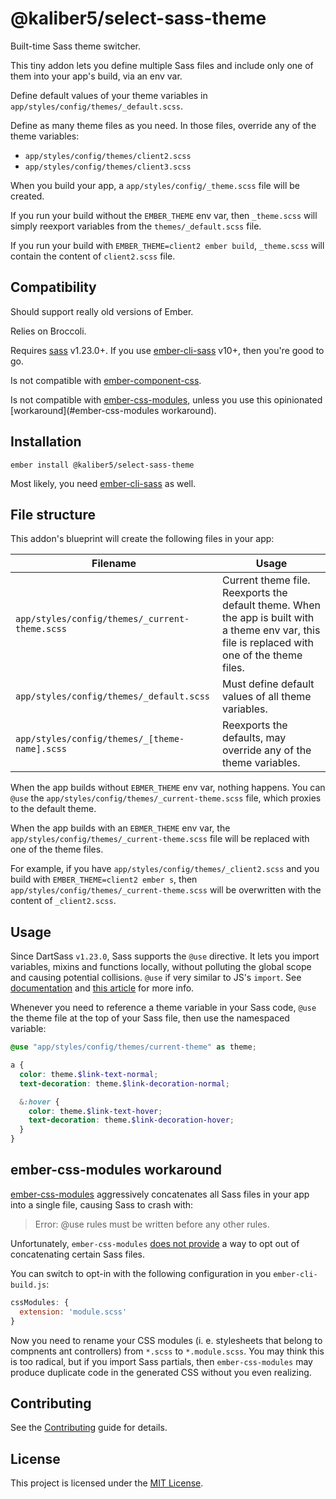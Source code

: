 @kaliber5/select-sass-theme
==============================================================================

Built-time Sass theme switcher.

This tiny addon lets you define multiple Sass files and include only one of them into your app's build, via an env var.

Define default values of your theme variables in `app/styles/config/themes/_default.scss`.

Define as many theme files as you need. In those files, override any of the theme variables:

* `app/styles/config/themes/client2.scss`
* `app/styles/config/themes/client3.scss`

When you build your app, a `app/styles/config/_theme.scss` file will be created.

If you run your build without the `EMBER_THEME` env var, then `_theme.scss` will simply reexport variables from the `themes/_default.scss` file.

If you run your build with `EMBER_THEME=client2 ember build`, `_theme.scss` will contain the content of `client2.scss` file.




Compatibility
------------------------------------------------------------------------------

Should support really old versions of Ember.

Relies on Broccoli.

Requires [sass](https://www.npmjs.com/package/sass) v1.23.0+. If you use [ember-cli-sass](https://github.com/adopted-ember-addons/ember-cli-sass) v10+, then you're good to go.

Is not compatible with [ember-component-css](https://github.com/ebryn/ember-component-css).

Is not compatible with [ember-css-modules](https://github.com/salsify/ember-css-modules), unless you use this opinionated [workaround](#ember-css-modules workaround).




Installation
------------------------------------------------------------------------------

```
ember install @kaliber5/select-sass-theme
```

Most likely, you need [ember-cli-sass](https://github.com/adopted-ember-addons/ember-cli-sass) as well.




File structure
------------------------------------------------------------------------------

This addon's blueprint will create the following files in your app:

| Filename                                       | Usage                                                                                                                                           |
| ---------------------------------------------- | ----------------------------------------------------------------------------------------------------------------------------------------------- |
| `app/styles/config/themes/_current-theme.scss` | Current theme file. Reexports the default theme. When the app is built with a theme env var, this file is replaced with one of the theme files. |
| `app/styles/config/themes/_default.scss`       | Must define default values of all theme variables.                                                                                              |
| `app/styles/config/themes/_[theme-name].scss`  | Reexports the defaults, may override any of the theme variables.                                                                                |

When the app builds without `EBMER_THEME` env var, nothing happens. You can `@use` the  `app/styles/config/themes/_current-theme.scss` file, which proxies to the default theme.

When the app builds with an `EBMER_THEME` env var, the `app/styles/config/themes/_current-theme.scss` file will be replaced with one of the theme files.

For example, if you have `app/styles/config/themes/_client2.scss` and you build with `EMBER_THEME=client2 ember s`, then `app/styles/config/themes/_current-theme.scss` will be overwritten with the content of `_client2.scss`.




Usage
------------------------------------------------------------------------------

Since DartSass `v1.23.0`, Sass supports the `@use` directive. It lets you import variables, mixins and functions locally, without polluting the global scope and causing potential collisions. `@use` if very similar to JS's `import`. See [documentation](https://sass-lang.com/documentation/at-rules/use) and [this article](https://css-tricks.com/introducing-sass-modules/) for more info.

Whenever you need to reference a theme variable in your Sass code, `@use` the theme file at the top of your Sass file, then use the namespaced variable:

```scss
@use "app/styles/config/themes/current-theme" as theme;

a {
  color: theme.$link-text-normal;
  text-decoration: theme.$link-decoration-normal;

  &:hover {
    color: theme.$link-text-hover;
    text-decoration: theme.$link-decoration-hover;
  }
}
```



ember-css-modules workaround
------------------------------------------------------------------------------

[ember-css-modules](https://github.com/salsify/ember-css-modules) aggressively concatenates all Sass files in your app into a single file, causing Sass to crash with:

> Error: @use rules must be written before any other rules.

Unfortunately, `ember-css-modules` [does not provide](https://github.com/dfreeman/ember-css-modules-sass/issues/3) a way to opt out of concatenating certain Sass files.

You can switch to opt-in with the following configuration in you `ember-cli-build.js`:

```js
cssModules: {
  extension: 'module.scss'
}
```

Now you need to rename your CSS modules (i. e. stylesheets that belong to compnents ant controllers) from `*.scss` to `*.module.scss`. You may think this is too radical, but if you import Sass partials, then `ember-css-modules` may produce duplicate code in the generated CSS without you even realizing.



Contributing
------------------------------------------------------------------------------

See the [Contributing](CONTRIBUTING.md) guide for details.



License
------------------------------------------------------------------------------

This project is licensed under the [MIT License](LICENSE.md).
